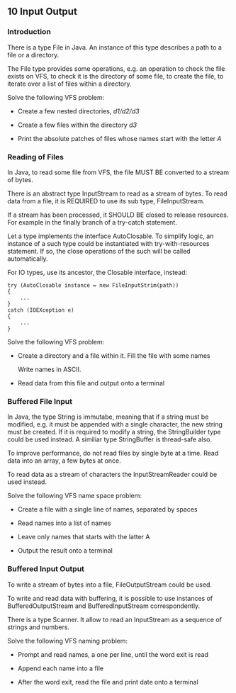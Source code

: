 ## 10 Input Output

### Introduction

There is a type File in Java. An instance of this type describes a path to
a file or a directory.

The File type provides some operations, e.g. an operation to check the file
exists on VFS, to check it is the directory of some file, to create the file,
to iterate over a list of files within a directory.

Solve the following VFS problem:

- Create a few nested directories, *d1/d2/d3*

- Create a few files within the directory *d3*

- Print the absolute patches of files whose names start with the letter *A*

### Reading of Files

In Java, to read some file from VFS, the file MUST BE converted to a stream
of bytes.

There is an abstract type InputStream to read as a stream of bytes. To read
data from a file, it is REQUIRED to use its sub type, FileInputStream.

If a stream has been processed, it SHOULD BE closed to release resources. For
example in the finally branch of a try-catch statement.

Let a type implements the interface AutoClosable. To simplify logic, an instance
of a such type could be instantiated with try-with-resources statement. If so, the
close operations of the such will be called automatically.

For IO types, use its ancestor, the Closable interface, instead:

    try (AutoClosable instance = new FileInputStrim(path))
    {
        ...
    }
    catch (IOEXception e)
    {
        ...
    }

Solve the following VFS problem:

- Create a directory and a file within it. Fill the file with some names

  Write names in ASCII.

- Read data from this file and output onto a terminal

### Buffered File Input

In Java, the type String is immutabe, meaning that if a string must be modified,
e.g. it must be appended with a single character, the new string must be created.
If it is required to modify a string, the StringBuilder type could be used instead.
A similiar type StringBuffer is thread-safe also.

To improve performance, do not read files by single byte at a time. Read data into
an array, a few bytes at once.

To read data as a stream of characters the InputStreamReader could be used instead.

Solve the following VFS name space problem:

- Create a file with a single line of names, separated by spaces

- Read names into a list of names

- Leave only names that starts with the latter A

- Output the result onto a terminal

### Buffered Input Output

To write a stream of bytes into a file, FileOutputStream could be used.

To write and read data with buffering, it is possible to use instances of
BufferedOutputStream and BufferedInputStream correspondently.

There is a type Scanner. It allow to read an InputStream as a sequence of
strings and numbers.

Solve the following VFS naming problem:

- Prompt and read names, a one per line, until the word exit is read

- Append each name into a file

- After the word exit, read the file and print date onto a terminal
